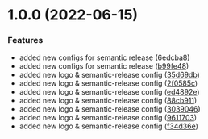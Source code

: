 # 1.0.0 (2022-06-15)


### Features

* added new configs for semantic release ([6edcba8](https://github.com/matteobertoldo/webpack-mjml-plugin/commit/6edcba8963e273f63c8e2e35a5c33389952fd27b))
* added new configs for semantic release ([b99fe48](https://github.com/matteobertoldo/webpack-mjml-plugin/commit/b99fe48c2816294a7e542f75a2a36e5fe43794eb))
* added new logo & semantic-release config ([35d69db](https://github.com/matteobertoldo/webpack-mjml-plugin/commit/35d69dbb1805345a6bec522c9876dec039a92bcf))
* added new logo & semantic-release config ([2f0585c](https://github.com/matteobertoldo/webpack-mjml-plugin/commit/2f0585ca13aef12afa75789b6a3cc67b3374f76e))
* added new logo & semantic-release config ([ed4892e](https://github.com/matteobertoldo/webpack-mjml-plugin/commit/ed4892e84e069189a322460d279356f687ad266c))
* added new logo & semantic-release config ([88cb911](https://github.com/matteobertoldo/webpack-mjml-plugin/commit/88cb911fbf95b633d364c3189ae27d8a9d6df77f))
* added new logo & semantic-release config ([3039046](https://github.com/matteobertoldo/webpack-mjml-plugin/commit/303904676d4e57e1dccc4401540b24bb1fcdff4d))
* added new logo & semantic-release config ([9611703](https://github.com/matteobertoldo/webpack-mjml-plugin/commit/96117033ab5f72efafc1bf05d93390f0c3f9af6d))
* added new logo & semantic-release config ([f34d36e](https://github.com/matteobertoldo/webpack-mjml-plugin/commit/f34d36ecd3b9f520126c56a8871a7b0e0c69e4fe))
